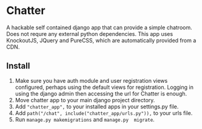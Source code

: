 Chatter
=======
A hackable self contained django app that 
can provide a simple chatroom. Does not requre
any external python dependencies. This app uses
KnockoutJS, JQuery and PureCSS, which are 
automatically provided from a CDN.

Install
-------
1) Make sure you have auth module and user 
registration views configured,
perhaps using the default views for registration.
Logging in using the django admin then accessing 
the url for Chatter is enough. 
2) Move chatter app to your main django project 
directory.
3) Add `"chatter_app",` to your installed apps in 
your settings.py file.
4) Add `path("/chat", include("chatter_app/urls.py")),`
to your urls file.
5) Run `manage.py makemigrations` and `manage.py 
migrate`.